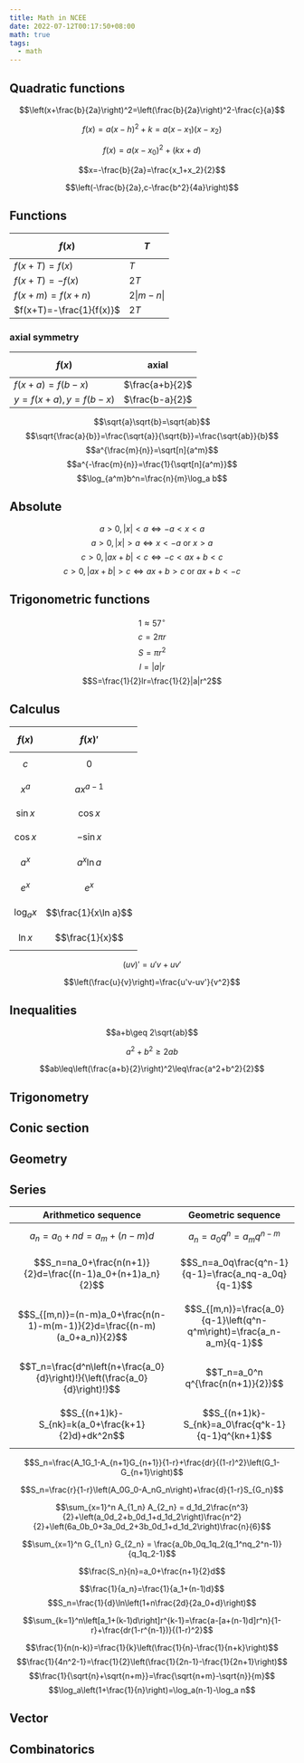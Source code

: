 ```yaml
---
title: Math in NCEE
date: 2022-07-12T00:17:50+08:00
math: true
tags:
  - math
---
```


## Quadratic functions

$$\left(x+\frac{b}{2a}\right)^2=\left(\frac{b}{2a}\right)^2-\frac{c}{a}$$

$$f(x)=a(x-h)^2+k=a(x-x_1)(x-x_2)$$

$$f(x)=a(x-x_0)^2+(kx+d)$$

$$x=-\frac{b}{2a}=\frac{x_1+x_2}{2}$$

$$\left(-\frac{b}{2a},c-\frac{b^2}{4a}\right)$$

## Functions

|$$f(x)$$|$$T$$|
|--|--|
|$f(x+T)=f(x)$ |$T$ |
|$f(x+T)=-f(x)$ |$2T$ |
|$f(x+m)=f(x+n)$ |$2\|m-n\|$ |
|$f(x+T)=-\frac{1}{f(x)}$ |$2T$ |


### axial symmetry
|$$f(x)$$|axial|
|--|--|
|$f(x+a)=f(b-x)$ |$\frac{a+b}{2}$ |
|$y=f(x+a),y=f(b-x)$ |$\frac{b-a}{2}$ |


$$\sqrt{a}\sqrt{b}=\sqrt{ab}$$
$$\sqrt{\frac{a}{b}}=\frac{\sqrt{a}}{\sqrt{b}}=\frac{\sqrt{ab}}{b}$$
$$a^{\frac{m}{n}}=\sqrt[n]{a^m}$$
$$a^{-\frac{m}{n}}=\frac{1}{\sqrt[n]{a^m}}$$
$$\log_{a^m}b^n=\frac{n}{m}\log_a b$$

## Absolute

$$a>0,|x|<a \Leftrightarrow -a<x<a$$
$$a>0,|x|>a \Leftrightarrow x<-a\ \mathrm{or}\ x>a$$
$$c>0,|ax+b|<c \Leftrightarrow -c < ax+b < c$$
$$c>0,|ax+b|>c \Leftrightarrow ax+b >c\ \mathrm{or}\ ax+b < -c$$


## Trigonometric functions

$$1 \approx 57^\circ$$
$$c=2\pi r$$
$$S=\pi r^2$$
$$l=|a|r$$
$$S=\frac{1}{2}lr=\frac{1}{2}|a|r^2$$

## Calculus

|$$f(x)$$|$$f(x)'$$|
|--|--|
|$$c$$|$$0$$|
|$$x^a$$|$$ax^{a-1}$$|
|$$\sin x$$|$$\cos x$$|
|$$\cos x$$|$$-\sin x$$|
|$$a^x$$|$$a^x \ln a$$|
|$$e^x$$|$$e^x$$|
|$$\log_a x$$|$$\frac{1}{x\ln a}$$|
|$$\ln x$$|$$\frac{1}{x}$$|

$$(uv)'=u'v+uv'$$

$$\left(\frac{u}{v}\right)=\frac{u'v-uv'}{v^2}$$

## Inequalities

$$a+b\geq 2\sqrt{ab}$$

$$a^2+b^2\geq 2ab$$

$$ab\leq\left(\frac{a+b}{2}\right)^2\leq\frac{a^2+b^2}{2}$$

## Trigonometry

## Conic section

## Geometry

## Series

|Arithmetico sequence|Geometric sequence|
|--|--|
|$$a_n=a_0+nd=a_m+(n-m)d$$|$$a_n=a_0 q^n=a_mq^{n-m}$$|
|$$S_n=na_0+\frac{n(n+1)}{2}d=\frac{(n-1)a_0+(n+1)a_n}{2}$$|$$S_n=a_0q\frac{q^n-1}{q-1}=\frac{a_nq-a_0q}{q-1}$$|
|$$S_{[m,n)}=(n-m)a_0+\frac{n(n-1)-m(m-1)}{2}d=\frac{(n-m)(a_0+a_n)}{2}$$|$$S_{[m,n)}=\frac{a_0}{q-1}\left(q^n-q^m\right)=\frac{a_n-a_m}{q-1}$$|
|$$T_n=\frac{d^n\left(n+\frac{a_0}{d}\right)!}{\left(\frac{a_0}{d}\right)!}$$|$$T_n=a_0^n q^{\frac{n(n+1)}{2}}$$|
|$$S_{(n+1)k}-S_{nk}=k(a_0+\frac{k+1}{2}d)+dk^2n$$|$$S_{(n+1)k}-S_{nk}=a_0\frac{q^k-1}{q-1}q^{kn+1}$$|

$$S_n=\frac{A_1G_1-A_{n+1}G_{n+1}}{1-r}+\frac{dr}{(1-r)^2}\left(G_1-G_{n+1}\right)$$

$$S_n=\frac{r}{1-r}\left(A_0G_0-A_nG_n\right)+\frac{d}{1-r}S_{G_n}$$

$$\sum_{x=1}^n A_{1_n} A_{2_n} = d_1d_2\frac{n^3}{2}+\left(a_0d_2+b_0d_1+d_1d_2\right)\frac{n^2}{2}+\left(6a_0b_0+3a_0d_2+3b_0d_1+d_1d_2\right)\frac{n}{6}$$

$$\sum_{x=1}^n G_{1_n} G_{2_n} = \frac{a_0b_0q_1q_2(q_1^nq_2^n-1)}{q_1q_2-1}$$

$$\frac{S_n}{n}=a_0+\frac{n+1}{2}d$$

$$\frac{1}{a_n}=\frac{1}{a_1+(n-1)d}$$
$$S_n=\frac{1}{d}\ln\left(1+n\frac{2d}{2a_0+d}\right)$$

$$\sum_{k=1}^n\left[a_1+(k-1)d\right]r^{k-1}=\frac{a-[a+(n-1)d]r^n}{1-r}+\frac{dr(1-r^{n-1})}{(1-r)^2}$$

$$\frac{1}{n(n-k)}=\frac{1}{k}\left(\frac{1}{n}-\frac{1}{n+k}\right)$$
$$\frac{1}{4n^2-1}=\frac{1}{2}\left(\frac{1}{2n-1}-\frac{1}{2n+1}\right)$$
$$\frac{1}{\sqrt{n}+\sqrt{n+m}}=\frac{\sqrt{n+m}-\sqrt{n}}{m}$$
$$\log_a\left(1+\frac{1}{n}\right)=\log_a(n-1)-\log_a n$$


## Vector

## Combinatorics
